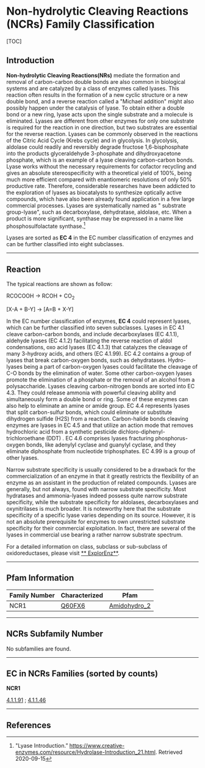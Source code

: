 # Non-hydrolytic Cleaving Reactions (NCRs) Family Classification

[TOC]

## Introduction

**Non-hydrolytic Cleaving Reactions(NRs)** mediate the formation and removal of carbon-carbon double bonds are also
common in biological systems and are catalyzed by a class of enzymes called lyases. This reaction often results in the
formation of a new cyclic structure or a new double bond, and a reverse reaction called a "Michael addition" might also
possibly happen under the catalysis of lyase. To obtain either a double bond or a new ring, lyase acts upon the single
substrate and a molecule is eliminated. Lyases are different from other enzymes for only one substrate is required for
the reaction in one direction, but two substrates are essential for the reverse reaction. Lyases can be commonly
observed in the reactions of the Citric Acid Cycle (Krebs cycle) and in glycolysis. In glycolysis, aldolase could
readily and reversibly degrade fructose 1,6-bisphosphate into the products glyceraldehyde 3-phosphate and
dihydroxyacetone phosphate, which is an example of a lyase cleaving carbon-carbon bonds. Lyase works without the
necessary requirements for cofactor recycling and gives an absolute stereospecificity with a theoretical yield of 100%,
being much more efficient compared with enantiomeric resolutions of only 50% productive rate. Therefore, considerable
researches have been addicted to the exploration of lyases as biocatalysts to synthesize optically active compounds,
which have also been already found application in a few large commercial processes. Lyases are systematically named as "
substrate group-lyase", such as decarboxylase, dehydratase, aldolase, etc. When a product is more significant, synthase
may be expressed in a name like phosphosulfolactate synthase.[^1]

Lyases are sorted as **EC 4** in the EC number classification of enzymes and can be further classified into eight
subclasses.

---

## Reaction

The typical reactions are shown as follow:

RCOCOOH &rarr; RCOH + CO<sub>2</sub>

[X-A + B-Y] &rarr; [A=B + X-Y]

In the EC number classification of enzymes, **EC 4** could represent lyases, which can be further classified into seven
subclasses. Lyases in EC 4.1 cleave carbon-carbon bonds, and include decarboxylases (EC 4.1.1), aldehyde lyases (EC
4.1.2) facilitating the reverse reaction of aldol condensations, oxo acid lyases (EC 4.1.3) that catalyzes the cleavage
of many 3-hydroxy acids, and others (EC 4.1.99). EC 4.2 contains a group of lyases that break carbon-oxygen bonds, such
as dehydratases. Hydro-lyases being a part of carbon-oxygen lyases could facilitate the cleavage of C-O bonds by the
elimination of water. Some other carbon-oxygen lyases promote the elimination of a phosphate or the removal of an
alcohol from a polysaccharide. Lyases cleaving carbon-nitrogen bonds are sorted into EC 4.3. They could release ammonia
with powerful cleaving ability and simultaneously form a double bond or ring. Some of these enzymes can also help to
eliminate an amine or amide group. EC 4.4 represents lyases that split carbon-sulfur bonds, which could eliminate or
substitute dihydrogen sulfide (H2S) from a reaction. Carbon-halide bonds cleaving enzymes are lyases in EC 4.5 and that
utilize an action mode that removes hydrochloric acid from a synthetic pesticide dichloro-diphenyl-trichloroethane (DDT)
. EC 4.6 comprises lyases fracturing phosphorus-oxygen bonds, like adenylyl cyclase and guanylyl cyclase, and they
eliminate diphosphate from nucleotide triphosphates. EC 4.99 is a group of other lyases.

Narrow substrate specificity is usually considered to be a drawback for the commercialization of an enzyme in that it
greatly restricts the flexibility of an enzyme as an assistant in the production of related compounds. Lyases are
generally, but not always, found with narrow substrate specificity. Most hydratases and ammonia-lyases indeed possess
quite narrow substrate specificity, while the substrate specificity for aldolases, decarboxylases and oxynitrilases is
much broader. It is noteworthy here that the substrate specificity of a specific lyase varies depending on its source.
However, it is not an absolute prerequisite for enzymes to own unrestricted substrate specificity for their commercial
exploitation. In fact, there are several of the lyases in commercial use bearing a rather narrow substrate spectrum.

For a detailed information on class, subclass or sub-subclass of oxidoreductases, please visit [**
ExplorEnz**](https://www.enzyme-database.org/class.php).

---

## Pfam Information

| Family Number | Characterized                                    | Pfam                                                      |
| ------------- | ------------------------------------------------ | --------------------------------------------------------- |
| NCR1          | [Q60FX6](https://www.uniprot.org/uniprot/Q60FX6) | [Amidohydro_2](https://pfam.xfam.org/family/Amidohydro_2) |

---

## NCRs Subfamily Number

No subfamilies are found.

---

## EC in NCRs Families (sorted by counts)

**NCR1**

[4.1.1.91](https://www.brenda-enzymes.org/enzyme.php?ecno=4.1.1.91)
; [4.1.1.46](https://www.brenda-enzymes.org/enzyme.php?ecno=4.1.1.46)

---

## References

[^1]:"Lyase Introduction.” https://www.creative-enzymes.com/resource/Hydrolase-Introduction_21.html. Retrieved
2020-09-15



